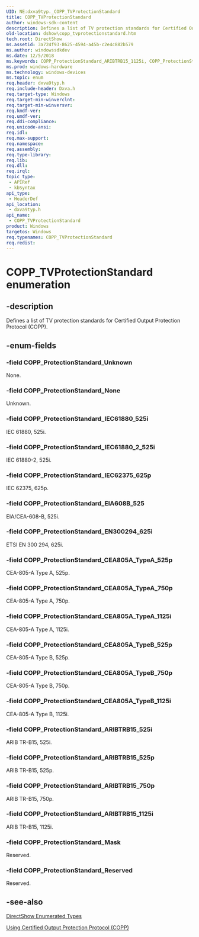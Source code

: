 ```yaml
---
UID: NE:dxva9typ._COPP_TVProtectionStandard
title: COPP_TVProtectionStandard
author: windows-sdk-content
description: Defines a list of TV protection standards for Certified Output Protection Protocol (COPP).
old-location: dshow\copp_tvprotectionstandard.htm
tech.root: DirectShow
ms.assetid: 3a724f93-8625-4594-a45b-c2e4c882b579
ms.author: windowssdkdev
ms.date: 12/5/2018
ms.keywords: COPP_ProtectionStandard_ARIBTRB15_1125i, COPP_ProtectionStandard_ARIBTRB15_525i, COPP_ProtectionStandard_ARIBTRB15_525p, COPP_ProtectionStandard_ARIBTRB15_750p, COPP_ProtectionStandard_CEA805A_TypeA_1125i, COPP_ProtectionStandard_CEA805A_TypeA_525p, COPP_ProtectionStandard_CEA805A_TypeA_750p, COPP_ProtectionStandard_CEA805A_TypeB_1125i, COPP_ProtectionStandard_CEA805A_TypeB_525p, COPP_ProtectionStandard_CEA805A_TypeB_750p, COPP_ProtectionStandard_EIA608B_525, COPP_ProtectionStandard_EN300294_625i, COPP_ProtectionStandard_IEC61880_2_525i, COPP_ProtectionStandard_IEC61880_525i, COPP_ProtectionStandard_IEC62375_625p, COPP_ProtectionStandard_Mask, COPP_ProtectionStandard_None, COPP_ProtectionStandard_Reserved, COPP_ProtectionStandard_Unknown, COPP_TVProtectionStandard, COPP_TVProtectionStandard , COPP_TVProtectionStandard enumeration [DirectShow], COPP_TVProtectionStandardEnumeration, dshow.copp_tvprotectionstandard, dxva9typ/COPP_ProtectionStandard_ARIBTRB15_1125i, dxva9typ/COPP_ProtectionStandard_ARIBTRB15_525i, dxva9typ/COPP_ProtectionStandard_ARIBTRB15_525p, dxva9typ/COPP_ProtectionStandard_ARIBTRB15_750p, dxva9typ/COPP_ProtectionStandard_CEA805A_TypeA_1125i, dxva9typ/COPP_ProtectionStandard_CEA805A_TypeA_525p, dxva9typ/COPP_ProtectionStandard_CEA805A_TypeA_750p, dxva9typ/COPP_ProtectionStandard_CEA805A_TypeB_1125i, dxva9typ/COPP_ProtectionStandard_CEA805A_TypeB_525p, dxva9typ/COPP_ProtectionStandard_CEA805A_TypeB_750p, dxva9typ/COPP_ProtectionStandard_EIA608B_525, dxva9typ/COPP_ProtectionStandard_EN300294_625i, dxva9typ/COPP_ProtectionStandard_IEC61880_2_525i, dxva9typ/COPP_ProtectionStandard_IEC61880_525i, dxva9typ/COPP_ProtectionStandard_IEC62375_625p, dxva9typ/COPP_ProtectionStandard_Mask, dxva9typ/COPP_ProtectionStandard_None, dxva9typ/COPP_ProtectionStandard_Reserved, dxva9typ/COPP_ProtectionStandard_Unknown, dxva9typ/COPP_TVProtectionStandard
ms.prod: windows-hardware
ms.technology: windows-devices
ms.topic: enum
req.header: dxva9typ.h
req.include-header: Dxva.h
req.target-type: Windows
req.target-min-winverclnt: 
req.target-min-winversvr: 
req.kmdf-ver: 
req.umdf-ver: 
req.ddi-compliance: 
req.unicode-ansi: 
req.idl: 
req.max-support: 
req.namespace: 
req.assembly: 
req.type-library: 
req.lib: 
req.dll: 
req.irql: 
topic_type:
 - APIRef
 - kbSyntax
api_type:
 - HeaderDef
api_location:
 - dxva9typ.h
api_name:
 - COPP_TVProtectionStandard
product: Windows
targetos: Windows
req.typenames: COPP_TVProtectionStandard
req.redist: 
---
```


# COPP_TVProtectionStandard enumeration


## -description



Defines a list of TV protection standards
      for Certified Output Protection Protocol (COPP).
          
        




## -enum-fields




### -field COPP_ProtectionStandard_Unknown

None.
          


### -field COPP_ProtectionStandard_None

Unknown.
          


### -field COPP_ProtectionStandard_IEC61880_525i

IEC 61880, 525i.
          


### -field COPP_ProtectionStandard_IEC61880_2_525i

IEC 61880-2, 525i.
          


### -field COPP_ProtectionStandard_IEC62375_625p

IEC 62375, 625p.
          


### -field COPP_ProtectionStandard_EIA608B_525

EIA/CEA-608-B, 525i.
          


### -field COPP_ProtectionStandard_EN300294_625i

ETSI EN 300 294, 625i.
          


### -field COPP_ProtectionStandard_CEA805A_TypeA_525p

CEA-805-A Type A, 525p.
          


### -field COPP_ProtectionStandard_CEA805A_TypeA_750p

CEA-805-A Type A, 750p.
          


### -field COPP_ProtectionStandard_CEA805A_TypeA_1125i

CEA-805-A Type A, 1125i.
          


### -field COPP_ProtectionStandard_CEA805A_TypeB_525p

CEA-805-A Type B, 525p.
          


### -field COPP_ProtectionStandard_CEA805A_TypeB_750p

CEA-805-A Type B, 750p.
          


### -field COPP_ProtectionStandard_CEA805A_TypeB_1125i

CEA-805-A Type B, 1125i.
          


### -field COPP_ProtectionStandard_ARIBTRB15_525i

ARIB TR-B15, 525i.
          


### -field COPP_ProtectionStandard_ARIBTRB15_525p

ARIB TR-B15, 525p.
          


### -field COPP_ProtectionStandard_ARIBTRB15_750p

ARIB TR-B15, 750p.
          


### -field COPP_ProtectionStandard_ARIBTRB15_1125i

ARIB TR-B15, 1125i.
          


### -field COPP_ProtectionStandard_Mask

Reserved.
          


### -field COPP_ProtectionStandard_Reserved

Reserved.
          


## -see-also




<a href="https://msdn.microsoft.com/74467006-b077-49c0-8573-f939ac3d3444">DirectShow Enumerated Types</a>



<a href="https://msdn.microsoft.com/23eebe93-416b-48c8-a05f-019e38b9a660">Using Certified Output Protection Protocol (COPP)</a>
 

 

